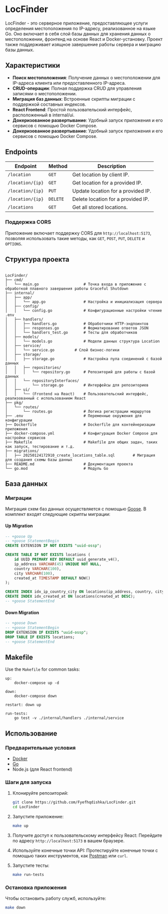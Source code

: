 # LocFinder

LocFinder - это серверное приложение, предоставляющее услуги определения местоположения по IP-адресу, реализованное на языке Go. Оно включает в себя слой базы данных для хранения данных о местоположении, фронтенд на основе React и Docker-установку. Проект также поддерживает изящное завершение работы сервера и миграцию базы данных.

## Характеристики
-  **Поиск местоположения**: Получение данных о местоположении для IP-адреса клиента или предоставленного IP-адреса.
- **CRUD-операции**: Полная поддержка CRUD для управления записями о местоположении.
- **Миграция баз данных**: Встроенные скрипты миграции с поддержкой составных индексов.
- **React Frontend**: Простой пользовательский интерфейс, расположенный в internal/ui.
- **Докеризованное развертывание**: Удобный запуск приложения и его сервисов с помощью Docker Compose.
- **Докеризованное развертывание**: Удобный запуск приложения и его сервисов с помощью Docker Compose.

## Endpoints
| Endpoint                     | Method   | Description                        |
|------------------------------|----------|------------------------------------|
| `/location`                  | `GET`    | Get location by client IP.         |
| `/location/{ip}`             | `GET`    | Get location for a provided IP.    |
| `/location/{ip}`             | `PUT`    | Update location for a provided IP. |
| `/location/{ip}`             | `DELETE` | Delete location for a provided IP. |
| `/locations`                 | `GET`    | Get all stored locations.          |

### Поддержка CORS
Приложение включает поддержку CORS для `http://localhost:5173`, позволяя использовать такие методы, как `GET`, `POST`, `PUT`, `DELETE` и `OPTIONS`.

## Структура проекта

```

LocFinder/
├── cmd/
│   └── main.go                    # Точка входа в приложение с обработкой плавного завершения работы Graceful Shutdown
├── internal/
│   ├── app/
│   │   └── app.go                 # Настройка и инициализация сервера
│   ├── config/
│   │   └── config.go              # Конфигурационные настройки чтение .env
│   ├── handlers/
│   │   ├── handlers.go            # Обработчики HTTP-эндпоинтов
│   │   ├── responses.go           # Форматирование ответов JSON
│   │   └── handlers_test.go       # Тесты для обработчиков
│   ├── models/
│   │   └── models.go              # Модели данных структура Location
│   ├── service/
│   │   └── service.go    	   # Слой бизнес-логики 
│   ├── storage/
│   │   ├── storage.go             # Настройка пула соединений с базой данных
│   │   ├── repositories/
│   │   │   └── repository.go      # Репозиторий для работы с базой данных
│   │   └── repositoryInterfaces/
│   │       └── storage.go         # Интерфейсы для репозиториев
│   ├── ui/
│   │   └── (Frontend на React)    # Пользовательский интерфейс, реализованный с использованием React
├── pkg/
│   └── routes/
│       └── routes.go              # Логика регистрации маршрутов
├── .env                           # Переменные окружения для конфигурации
├── Dockerfile                     # Dockerfile для контейнеризации приложения
├── docker-compose.yml             # Конфигурация Docker Compose для настройки сервисов
├── Makefile                       # Makefile для общих задач, таких как запуск, тестирование и т.д.
├── migrations/
│   ├── 20250124172910_create_locations_table.sql        # Миграция для создания схемы базы данных
├── README.md                      # Документация проекта
└── go.mod                         # Модуль Go
```


## База данных
### Миграции
Миграция схем баз данных осуществляется с помощью [Goose](https://github.com/pressly/goose). В комплект входят следующие скрипты миграции:

#### Up Migration
```sql
-- +goose Up
-- +goose StatementBegin
CREATE EXTENSION IF NOT EXISTS "uuid-ossp";

CREATE TABLE IF NOT EXISTS locations (
    id UUID PRIMARY KEY DEFAULT uuid_generate_v4(),
    ip_address VARCHAR(45) UNIQUE NOT NULL,
    country VARCHAR(100),
    city VARCHAR(100),
    created_at TIMESTAMP DEFAULT NOW()
);

CREATE INDEX idx_ip_country_city ON locations(ip_address, country, city);
CREATE INDEX idx_created_at ON locations(created_at DESC);
-- +goose StatementEnd
```

#### Down Migration
```sql
-- +goose Down
-- +goose StatementBegin
DROP EXTENSION IF EXISTS "uuid-ossp";
DROP TABLE IF EXISTS locations;
-- +goose StatementEnd
```

## Makefile
Use the `Makefile` for common tasks:
```make
up:
	docker-compose up -d

down:
	docker-compose down

restart: down up

run-tests:
	go test -v ./internal/handlers ./internal/service
```

## Использование

### Предварительные условия
- [Docker](https://www.docker.com/)
- [Go](https://golang.org/)
- Node.js (для React frontend)

### Шаги для запуска
1. Клонируйте репозиторий:
   ```bash
   git clone https://github.com/Fyefhqdishka/LocFinder.git
   cd LocFinder
   ```

2. Запустите приложение:
   ```bash
   make up
   ```

3. Получите доступ к пользовательскому интерфейсу React:
   Перейдите по адресу `http://localhost:5173` в вашем браузере.

4. Используйте конечные точки API:
   Протестируйте конечные точки с помощью таких инструментов, как [Postman](https://www.postman.com/) или `curl`.

5. Запустите тесты:
   ```bash
   make run-tests
   ```

### Остановка приложения
Чтобы остановить работу служб, используйте:
```bash
make down
```

